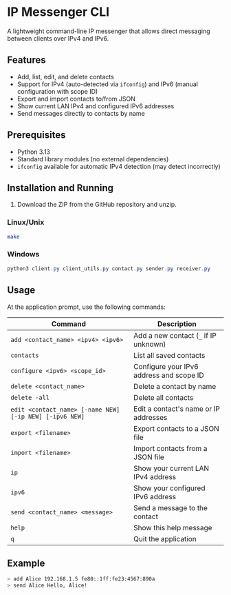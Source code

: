 # IP Messenger CLI

A lightweight command-line IP messenger that allows direct messaging between clients over IPv4 and IPv6.

## Features

* Add, list, edit, and delete contacts
* Support for IPv4 (auto-detected via `ifconfig`) and IPv6 (manual configuration with scope ID)
* Export and import contacts to/from JSON
* Show current LAN IPv4 and configured IPv6 addresses
* Send messages directly to contacts by name

## Prerequisites

* Python 3.13
* Standard library modules (no external dependencies)
* `ifconfig` available for automatic IPv4 detection (may detect incorrectly)

## Installation and Running

1. Download the ZIP from the GitHub repository and unzip.

### Linux/Unix

```bash
make
```

### Windows

```powershell
python3 client.py client_utils.py contact.py sender.py receiver.py
```

## Usage

At the application prompt, use the following commands:

| Command                                                 | Description                              |
| ------------------------------------------------------- | ---------------------------------------- |
| `add <contact_name> <ipv4> <ipv6>`                      | Add a new contact (`_` if IP unknown)    |
| `contacts`                                              | List all saved contacts                  |
| `configure <ipv6> <scope_id>`                           | Configure your IPv6 address and scope ID |
| `delete <contact_name>`                                 | Delete a contact by name                 |
| `delete -all`                                           | Delete all contacts                      |
| `edit <contact_name> [-name NEW] [-ip NEW] [-ipv6 NEW]` | Edit a contact's name or IP addresses    |
| `export <filename>`                                     | Export contacts to a JSON file           |
| `import <filename>`                                     | Import contacts from a JSON file         |
| `ip`                                                    | Show your current LAN IPv4 address       |
| `ipv6`                                                  | Show your configured IPv6 address        |
| `send <contact_name> <message>`                         | Send a message to the contact            |
| `help`                                                  | Show this help message                   |
| `q`                                                     | Quit the application                     |

## Example

```bash
> add Alice 192.168.1.5 fe80::1ff:fe23:4567:890a
> send Alice Hello, Alice!
```
